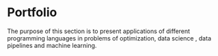 # Portfolio
The purpose of this section is to present applications of different programming languages in problems of optimization, data science , data pipelines and machine learning.

